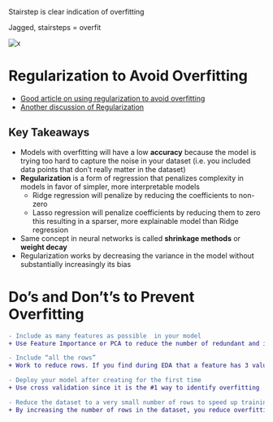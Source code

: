 Stairstep is clear indication of overfitting

Jagged, stairsteps = overfit

![x](https://i.imgur.com/s8xsi75.png)

# Regularization to Avoid Overfitting
* [Good article on using regularization to  avoid overfitting](https://link.medium.com/qPih7oqUL6)
* [Another discussion of Regularization](https://link.medium.com/Syqws3pVL6)

## Key Takeaways 
* Models with overfitting will have a low **accuracy** because the model is trying too hard to capture the noise in your dataset (i.e. you included data points that don’t really matter in the dataset)
* **Regularization** is a form of regression that penalizes complexity in models in favor of simpler, more interpretable models
   - Ridge regression will penalize by reducing the coefficients to non-zero
   - Lasso regression will penalize coefficients by reducing them to zero this resulting in a sparser, more explainable model than Ridge regression 
* Same concept in neural networks is called **shrinkage methods** or **weight decay**
* Regularization works by decreasing the variance in the model without substantially increasingly its bias

# Do’s and Don’t’s to Prevent Overfitting
```diff
- Include as many features as possible  in your model
+ Use Feature Importance or PCA to reduce the number of redundant and irrelevant features

- Include “all the rows”
+ Work to reduce rows. If you find during EDA that a feature has 3 values and 1 value represents 99% of the data, investigate if you can (a) remove rows in the 1%, and (b), if so, remove those rows then drop the feature entirely 

- Deploy your model after creating for the first time
+ Use cross validation since it is the #1 way to identify overfitting

- Reduce the dataset to a very small number of rows to speed up training and deployment
+ By increasing the number of rows in the dataset, you reduce overfitting by allowing the model to have more opportunities to train/test on more observations 

``` 


